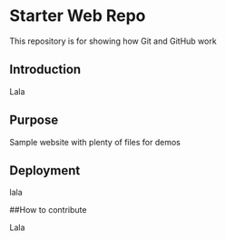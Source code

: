 # Starter Web Repo

This repository is for showing how Git and GitHub work

## Introduction

Lala

## Purpose

Sample website with plenty of files for demos

## Deployment 

lala

##How to contribute

Lala